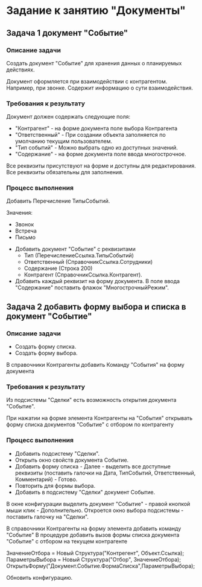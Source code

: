 # Задание к занятию "Документы"

## Задача 1 документ "Событие"

### Описание задачи

Создать документ "Событие" для хранения данных о планируемых действиях.

Документ оформляется при взаимодействии с контрагентом. Например, при звонке. Содержит информацию о сути взаимодействия.

### Требования к результату

Документ должен содержать следующие поля:

* "Контрагент" - на форме документа поле выбора Контрагента
* "Ответственный" - При создании объекта заполняется по умолчанию текущим пользователем.
* "Тип событий" - Можно выбрать одно из доступных значений.
* "Содержание" - на форме документа поле ввода многострочное.


Все реквизиты присутствуют на форме и доступны для редактирования. Все реквизиты обязательны для заполнения.

### Процесс выполнения

Добавить Перечисление ТипыСобытий.

Значения:
- Звонок
- Встреча
- Письмо

* Добавить документ "Событие" с реквизитами
  * Тип (ПеречислениеСсылка.ТипыСобытий)
  * Ответственный (СправочникСсылка.Сотрудники)
  * Содержание (Строка 200)
  * Контрагент (СправочникСсылка.Контрагент).
* Добавить каждый реквизит на форму документа. В поле ввода "Содержание" поставить флажок "МногострочныйРежим".

## Задача 2 добавить форму выбора и списка в документ "Событие" 

### Описание задачи

* Создать форму списка.
* Создать форму выбора.

В справочники Контрагенты
добавить Команду "События" на форму документа

### Требования к результату

Из подсистемы "Сделки" есть возможность открытия документа "Событие".

При нажатии на форме элемента Контрагенты на "События" открывать форму списка документов "Событие" с отбором по контрагенту

### Процесс выполнения

* Добавить подсистему "Сделки".
* Открыть окно свойств документа Событие.
* Добавить форму списка - Далее - выделить все доступные реквизиты (поставить галочки на Дата, ТипСобытий, Ответственный, Комментарий) - Готово.
* Повторить для формы выбора.
* Добавить в подсистему "Сделки" документ Событие.

В окне конфигурации выделить документ "Событие" - правой кнопкой мыши клик - Дополнительно.
Откроется окно выбора подсистемы - поставить галочку на "Сделки".

В справочники Контрагенты на форму элемента добавить команду "Событие"
В процедуре добавить вызов формы списка документа "Событие" с отбором на текущем контрагенте

ЗначениеОтбора = Новый Структура("Контрегент", Объект.Ссылка);
ПараметрыВыбора = Новый Структура("Отбор", ЗначениеОтбора);
ОткрытьФорму("Документ.Событие.ФормаСписка",ПараметрыВыбора);

Обновить конфигурацию.
